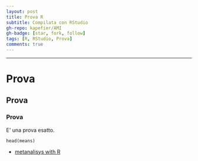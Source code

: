 ```yaml
---
layout: post
title: Prova R
subtitle: Compilata con RStudio
gh-repo: kapefier/AMI
gh-badge: [star, fork, follow]
tags: [R, RStudio, Prova]
comments: true
---
```


------------------------------------------------------------------------

# Prova

## Prova

### Prova

E' una prova esatto.

```{r}
head(means)
```
* [metanalisys with R](/metanalisysR.html) 
